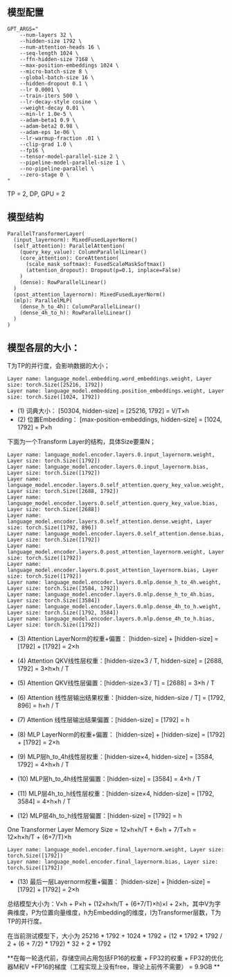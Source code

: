 ## 模型配置

```
GPT_ARGS="
    --num-layers 32 \
    --hidden-size 1792 \
    --num-attention-heads 16 \
    --seq-length 1024 \
    --ffn-hidden-size 7168 \
    --max-position-embeddings 1024 \
    --micro-batch-size 8 \
    --global-batch-size 16 \
    --hidden-dropout 0.1 \
    --lr 0.0001 \
    --train-iters 500 \
    --lr-decay-style cosine \
    --weight-decay 0.01 \
    --min-lr 1.0e-5 \
    --adam-beta1 0.9 \
    --adam-beta2 0.98 \
    --adam-eps 1e-06 \
    --lr-warmup-fraction .01 \
    --clip-grad 1.0 \
    --fp16 \
    --tensor-model-parallel-size 2 \
    --pipeline-model-parallel-size 1 \
    --no-pipeline-parallel \
    --zero-stage 0 \
"
```

TP = 2, DP, GPU = 2

## 模型结构

```
ParallelTransformerLayer(
  (input_layernorm): MixedFusedLayerNorm()
  (self_attention): ParallelAttention(
    (query_key_value): ColumnParallelLinear()
    (core_attention): CoreAttention(
      (scale_mask_softmax): FusedScaleMaskSoftmax()
      (attention_dropout): Dropout(p=0.1, inplace=False)
    )
    (dense): RowParallelLinear()
  )
  (post_attention_layernorm): MixedFusedLayerNorm()
  (mlp): ParallelMLP(
    (dense_h_to_4h): ColumnParallelLinear()
    (dense_4h_to_h): RowParallelLinear()
  )
)
```

## 模型各层的大小：

T为TP的并行度，会影响数据的大小；

```
Layer name: language_model.embedding.word_embeddings.weight, Layer size: torch.Size([25216, 1792])
Layer name: language_model.embedding.position_embeddings.weight, Layer size: torch.Size([1024, 1792])
```

- (1) 词典大小： [50304, hidden-size] = [25216, 1792] = V/T×h
- (2) 位置Embedding： [max-position-embeddings, hidden-size] = [1024, 1792] = P×h

下面为一个Transform Layer的结构，具体Size要乘N；


```
Layer name: language_model.encoder.layers.0.input_layernorm.weight, Layer size: torch.Size([1792])
Layer name: language_model.encoder.layers.0.input_layernorm.bias, Layer size: torch.Size([1792])
Layer name: language_model.encoder.layers.0.self_attention.query_key_value.weight, Layer size: torch.Size([2688, 1792])
Layer name: language_model.encoder.layers.0.self_attention.query_key_value.bias, Layer size: torch.Size([2688])
Layer name: language_model.encoder.layers.0.self_attention.dense.weight, Layer size: torch.Size([1792, 896])
Layer name: language_model.encoder.layers.0.self_attention.dense.bias, Layer size: torch.Size([1792])
Layer name: language_model.encoder.layers.0.post_attention_layernorm.weight, Layer size: torch.Size([1792])
Layer name: language_model.encoder.layers.0.post_attention_layernorm.bias, Layer size: torch.Size([1792])
Layer name: language_model.encoder.layers.0.mlp.dense_h_to_4h.weight, Layer size: torch.Size([3584, 1792])
Layer name: language_model.encoder.layers.0.mlp.dense_h_to_4h.bias, Layer size: torch.Size([3584])
Layer name: language_model.encoder.layers.0.mlp.dense_4h_to_h.weight, Layer size: torch.Size([1792, 3584])
Layer name: language_model.encoder.layers.0.mlp.dense_4h_to_h.bias, Layer size: torch.Size([1792])
```

- (3) Attention LayerNorm的权重+偏置： [hidden-size] + [hidden-size] = [1792] + [1792] = 2×h
- (4) Attention QKV线性层权重：[hidden-size×3 / T, hidden-size] = [2688, 1792] = 3×h×h / T 
- (5) Attention QKV线性层偏置：[hidden-size×3 / T] = [2688] = 3×h / T
- (6) Attention 线性层输出结果权重：[hidden-size, hidden-size / T] = [1792, 896] = h×h / T
- (7) Attention 线性层输出结果偏置：[hidden-size] = [1792] = h


- (8) MLP LayerNorm的权重+偏置： [hidden-size] + [hidden-size] = [1792] + [1792] = 2×h
- (9) MLP层h_to_4h线性层权重：[hidden-size×4, hidden-size] = [3584, 1792] = 4×h×h / T
- (10) MLP层h_to_4h线性层偏置：[hidden-size] = [3584] = 4×h / T
- (11) MLP层4h_to_h线性层权重：[hidden-size×4, hidden-size] = [1792, 3584] = 4×h×h / T
- (12) MLP层4h_to_h线性层偏置：[hidden-size] = [1792] = h

One Transformer Layer Memory Size = 12×h×h/T +  6×h + 7/T×h = 12×h×h/T + (6+7/T)×h


```
Layer name: language_model.encoder.final_layernorm.weight, Layer size: torch.Size([1792])
Layer name: language_model.encoder.final_layernorm.bias, Layer size: torch.Size([1792])
```
- (13) 最后一层Layernorm权重+偏置： [hidden-size] + [hidden-size] = [1792] + [1792] = 2×h


总结模型大小为：V×h + P×h + (12×h×h/T + (6+7/T)×h)×l + 2×h，其中V为字典维度，P为位置向量维度，h为Embedding的维度，l为Transformer层数，T为TP的并行度。

在当前测试模型下，大小为 25216 * 1792 + 1024 * 1792 + (12 * 1792 * 1792 / 2 + (6 + 7/2) * 1792) * 32 + 2 * 1792


**在每一轮迭代前，存储空间占用包括FP16的权重 + FP32的权重 + FP32的优化器M和V +FP16的梯度（工程实现上没有free，理论上前传不需要） = 9.9GB **
